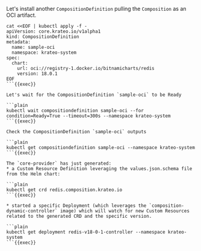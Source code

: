 Let's install another `CompositionDefinition` pulling the `Composition` as an OCI artifact.

```plain
cat <<EOF | kubectl apply -f -
apiVersion: core.krateo.io/v1alpha1
kind: CompositionDefinition
metadata:
  name: sample-oci
  namespace: krateo-system
spec:
  chart:
    url: oci://registry-1.docker.io/bitnamicharts/redis
    version: 18.0.1
EOF
```{{exec}}

Let's wait for the CompositionDefinition `sample-oci` to be Ready

```plain
kubectl wait compositiondefinition sample-oci --for condition=Ready=True --timeout=300s --namespace krateo-system
```{{exec}}

Check the CompositionDefinition `sample-oci` outputs

```plain
kubectl get compositiondefinition sample-oci --namespace krateo-system
```{{exec}}

The `core-provider` has just generated:
* a Custom Resource Definition leveraging the values.json.schema file from the Helm chart:

```plain
kubectl get crd redis.composition.krateo.io
```{{exec}}

* started a specific Deployment (which leverages the `composition-dynamic-controller` image) which will watch for new Custom Resources related to the generated CRD and the specific version.

```plain
kubectl get deployment redis-v18-0-1-controller --namespace krateo-system
```{{exec}}
